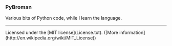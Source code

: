 ### PyBroman

Various bits of Python code, while I learn the language.

<hr/>
Licensed under the [MIT license](License.txt). ([More information](http://en.wikipedia.org/wiki/MIT_License))

